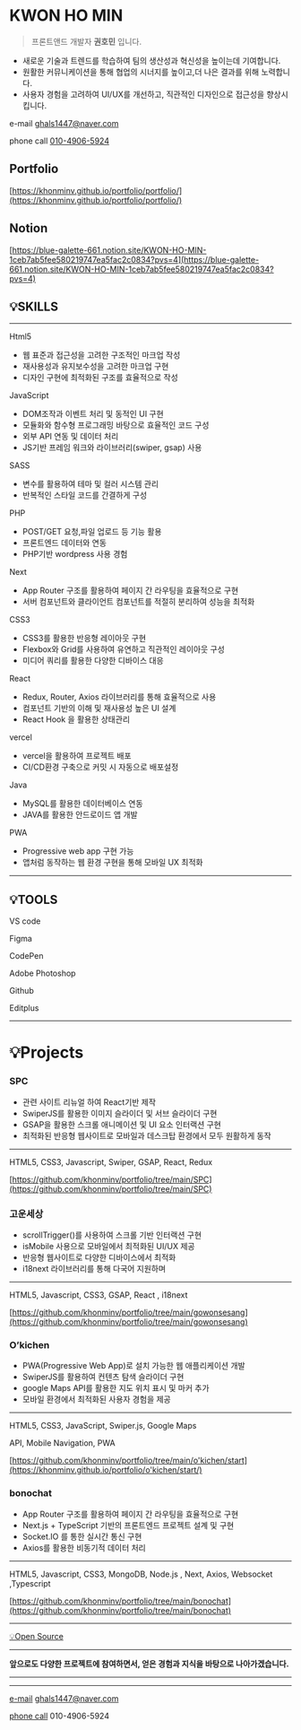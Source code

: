 # KWON HO MIN

> 프론트앤드 개발자  **권호민** 입니다.
> 

- 새로운 기술과 트렌드를 학습하여 팀의 생산성과 혁신성을 높이는데 기여합니다.
- 원활한 커뮤니케이션을 통해 협업의 시너지를 높이고,더 나은 결과를 위해 노력합니다.
- 사용자 경험을 고려하여 UI/UX를 개선하고, 직관적인 디자인으로 접근성을 향상시킵니다.

e-mail  [ghals1447@naver.com](mailto:ghals1447@naver.com)

phone call  [010-4906-5924](010-4906-5924)

## Portfolio

[https://khonminv.github.io/portfolio/portfolio/](https://khonminv.github.io/portfolio/portfolio/)

## Notion

[https://blue-galette-661.notion.site/KWON-HO-MIN-1ceb7ab5fee580219747ea5fac2c0834?pvs=4](https://blue-galette-661.notion.site/KWON-HO-MIN-1ceb7ab5fee580219747ea5fac2c0834?pvs=4)

## 💡SKILLS

---

<aside>
Html5

- 웹 표준과 접근성을 고려한 구조적인 마크업 작성
- 재사용성과 유지보수성을 고려한 마크업 구현
- 디자인 구현에 최적화된 구조를 효율적으로 작성
</aside>

<aside>
JavaScript

- DOM조작과 이벤트 처리 및 동적인 UI 구현
- 모듈화와 함수형 프로그래밍 바탕으로 효율적인 코드 구성
- 외부 API 연동 및 데이터 처리
- JS기반 프레임 워크와 라이브러리(swiper, gsap) 사용
</aside>

<aside>
SASS

- 변수를 활용하여 테마 및 컬러 시스템 관리
- 반복적인 스타일 코드를 간결하게 구성
</aside>

<aside>
PHP

- POST/GET 요청,파일 업로드 등 기능 활용
- 프론트엔드 데이터와 연동
- PHP기반 wordpress 사용 경험
</aside>

<aside>
Next

- App Router 구조를 활용하여 페이지 간 라우팅을 효율적으로 구현
- 서버 컴포넌트와 클라이언트 컴포넌트를 적절히 분리하여 성능을 최적화
</aside>

<aside>
CSS3

- CSS3를 활용한 반응형 레이아웃 구현
- Flexbox와 Grid를 사용하여 유연하고 직관적인 레이아웃 구성
- 미디어 쿼리를 활용한 다양한 디바이스 대응
</aside>

<aside>
React

- Redux, Router, Axios 라이브러리를 통해 효율적으로 사용
- 컴포넌트 기반의 이해 및 재사용성 높은 UI 설계
- React Hook 을 활용한 상태관리
</aside>

<aside>
 vercel

- vercel을 활용하여 프로젝트 배포
- CI/CD환경 구축으로 커밋 시 자동으로 배포설정
</aside>

<aside>
 Java

- MySQL를 활용한 데이터베이스 연동
- JAVA를 활용한 안드로이드 앱 개발
</aside>

<aside>
 PWA

- Progressive web app 구현 가능
- 앱처럼 동작하는 웹 환경 구현을 통해 모바일 UX 최적화
</aside>

---

## 💡TOOLS



 VS code


Figma


CodePen

Adobe Photoshop



Github

Editplus



---

# 💡Projects

### SPC

- 관련 사이트 리뉴얼 하여 React기반 제작
- SwiperJS를 활용한 이미지 슬라이더 및 서브 슬라이더 구현
- GSAP을 활용한 스크롤 애니메이션 및 UI 요소 인터랙션 구현
- 최적화된 반응형 웹사이트로 모바일과 데스크탑 환경에서 모두 원활하게 동작

---

HTML5, CSS3, Javascript, Swiper, GSAP, React, Redux

[https://github.com/khonminv/portfolio/tree/main/SPC](https://github.com/khonminv/portfolio/tree/main/SPC)

### 고운세상

- scrollTrigger()를 사용하여 스크롤 기반 인터랙션 구현
- isMobile 사용으로 모바일에서 최적화된 UI/UX 제공
- 반응형 웹사이트로 다양한 디바이스에서 최적화
- i18next 라이브러리를 통해 다국어 지원하며

---

HTML5, Javascript, CSS3, GSAP, React , i18next

[https://github.com/khonminv/portfolio/tree/main/gowonsesang](https://github.com/khonminv/portfolio/tree/main/gowonsesang)

### O’kichen

- PWA(Progressive Web App)로 설치 가능한 웹 애플리케이션 개발
- SwiperJS를 활용하여 컨텐츠 탐색 슬라이더 구현
- google Maps API를 활용한 지도 위치 표시 및 마커 추가
- 모바일 환경에서 최적화된 사용자 경험을 제공

---

HTML5, CSS3, JavaScript, Swiper.js, Google Maps 

API, Mobile Navigation, PWA

[https://github.com/khonminv/portfolio/tree/main/o'kichen/start](https://khonminv.github.io/portfolio/o'kichen/start/)

### bonochat

- App Router 구조를 활용하여 페이지 간 라우팅을 효율적으로 구현
- Next.js + TypeScript 기반의 프론트엔드 프로젝트 설계 및 구현
- Socket.IO 를 통한 실시간 통신 구현
- Axios를 활용한 비동기적 데이터 처리

---

HTML5, Javascript, CSS3, MongoDB, Node.js , Next, Axios, Websocket ,Typescript

[https://github.com/khonminv/portfolio/tree/main/bonochat](https://github.com/khonminv/portfolio/tree/main/bonochat)

---

[💡Open Source](%F0%9F%92%A1Open%20Source%201ceb7ab5fee581bebb5bddbb1f9a6c0f.csv)

---

**앞으로도 다양한 프로젝트에 참여하면서, 얻은 경험과 지식을 바탕으로 나아가겠습니다.**

---

---

[e-mail](mailto:oki6479@naver.com)  ghals1447@naver.com

[phone call](01040866479)  010-4906-5924


